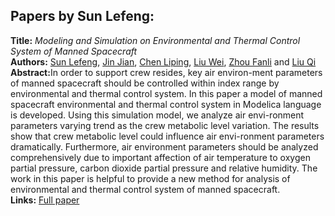 <h2>Papers by Sun Lefeng:</h2>
<p>
<b>Title:</b> <i> Modeling and Simulation on Environmental and Thermal Control System of Manned Spacecraft </i> <br />
<b>Authors:</b> <a href="../authors/author_153.html">Sun Lefeng</a>, <a href="../authors/author_125.html">Jin Jian</a>, <a href="../authors/author_161.html">Chen Liping</a>, <a href="../authors/author_295.html">Liu Wei</a>, <a href="../authors/author_68.html">Zhou Fanli</a> and <a href="../authors/author_223.html">Liu Qi</a><br />
<b>Abstract:</b>In order to support crew resides, key air environ-ment parameters of manned spacecraft should be controlled within index range by environmental and thermal control system. In this paper a model of manned spacecraft environmental and thermal control system in Modelica language is developed. Using this simulation model, we analyze air envi-ronment parameters varying trend as the crew metabolic level variation. The results show that crew metabolic level could influence air envi-ronment parameters dramatically. Furthermore, air environment parameters should be analyzed comprehensively due to important affection of air temperature to oxygen partial pressure, carbon dioxide partial pressure and relative humidity. The work in this paper is helpful to provide a new method for analysis of environmental and thermal control system of manned spacecraft.<br />
<b>Links:</b> <a href="../submissions/ecp17132397_LefengJianLipingWeiFanliQi.pdf">Full paper</a></p>